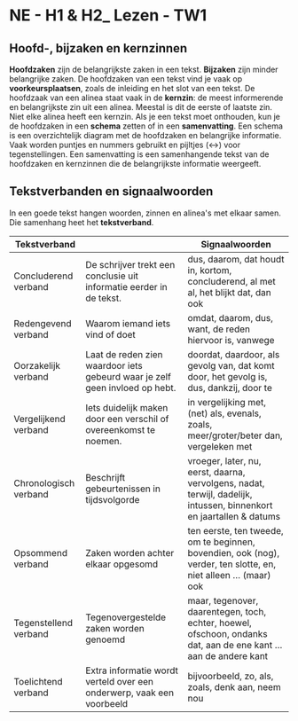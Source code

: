 # NE - H1 & H2_ Lezen - TW1

## Hoofd-, bijzaken en kernzinnen

**Hoofdzaken** zijn de belangrijkste zaken in een tekst. **Bijzaken** zijn minder belangrijke zaken. De hoofdzaken van een tekst vind je vaak op **voorkeursplaatsen**, zoals de inleiding en het slot van een tekst. De hoofdzaak van een alinea staat vaak in de **kernzin**: de meest informerende en belangrijkste zin uit een alinea. Meestal is dit de eerste of laatste zin. Niet elke alinea heeft een kernzin. Als je een tekst moet onthouden, kun je de hoofdzaken in een **schema** zetten of in een **samenvatting**. Een schema is een overzichtelijk diagram met de hoofdzaken en belangrijke informatie. Vaak worden puntjes en nummers gebruikt en pijltjes (↔) voor tegenstellingen. Een samenvatting is een samenhangende tekst van de hoofdzaken en kernzinnen die de belangrijkste informatie weergeeft.

## Tekstverbanden en signaalwoorden

In een goede tekst hangen woorden, zinnen en alinea's met elkaar samen. Die samenhang heet het **tekstverband**.

| **Tekstverband** |  | **Signaalwoorden** |
|----|----|----|
| Concluderend verband | De schrijver trekt een conclusie uit informatie eerder in de tekst. | dus, daarom, dat houdt in, kortom, concluderend, al met al, het blijkt dat, dan ook |
| Redengevend verband | Waarom iemand iets vind of doet | omdat, daarom, dus, want, de reden hiervoor is, vanwege |
| Oorzakelijk verband | Laat de reden zien waardoor iets gebeurd waar je zelf geen invloed op hebt. | doordat, daardoor, als gevolg van, dat komt door, het gevolg is, dus, dankzij, door te |
| Vergelijkend verband | Iets duidelijk maken door een verschil of overeenkomst te noemen. | in vergelijking met, (net) als, evenals, zoals, meer/groter/beter dan, vergeleken met |
| Chronologisch verband | Beschrijft gebeurtenissen in tijdsvolgorde | vroeger, later, nu, eerst, daarna, vervolgens, nadat, terwijl, dadelijk, intussen, binnenkort en jaartallen & datums |
| Opsommend verband | Zaken worden achter elkaar opgesomd | ten eerste, ten tweede, om te beginnen, bovendien, ook (nog), verder, ten slotte, en, niet alleen … (maar) ook |
| Tegenstellend verband | Tegenovergestelde zaken worden genoemd | maar, tegenover, daarentegen, toch, echter, hoewel, ofschoon, ondanks dat, aan de ene kant … aan de andere kant |
| Toelichtend verband | Extra informatie wordt verteld over een onderwerp, vaak een voorbeeld | bijvoorbeeld, zo, als, zoals, denk aan, neem nou |
